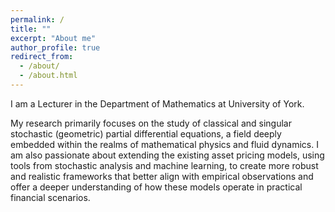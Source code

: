 ```yaml
---
permalink: /
title: ""
excerpt: "About me"
author_profile: true
redirect_from: 
  - /about/
  - /about.html
---
```


I am a Lecturer in the Department of Mathematics at University of York.

My research primarily focuses on the study of classical and singular stochastic (geometric) partial differential equations, a field deeply embedded within the realms of mathematical physics and fluid dynamics. I am also passionate about extending the existing asset pricing models, using tools from stochastic analysis and machine learning, to create more robust and realistic frameworks that better align with empirical observations and offer a deeper understanding of how these models operate in practical financial scenarios.


